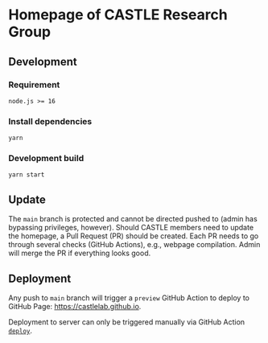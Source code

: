 # Homepage of CASTLE Research Group

## Development

### Requirement

`node.js >= 16`

### Install dependencies

```
yarn
```

### Development build

```
yarn start
```

## Update

The `main` branch is protected and cannot be directed pushed to (admin has bypassing privileges, however).
Should CASTLE members need to update the homepage, a Pull Request (PR) should be created.
Each PR needs to go through several checks (GitHub Actions), e.g., webpage compilation.
Admin will merge the PR if everything looks good.

## Deployment

Any push to `main` branch will trigger a `preview` GitHub Action to deploy to GitHub Page: https://castlelab.github.io.

Deployment to server can only be triggered manually via GitHub Action [`deploy`](https://github.com/CastleLab/CastleLab.github.io/actions/workflows/deploy.yml).

